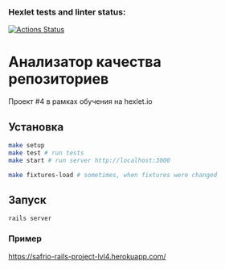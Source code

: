### Hexlet tests and linter status:
[![Actions Status](https://github.com/safrio/rails-project-lvl4/workflows/hexlet-check/badge.svg)](https://github.com/safrio/rails-project-lvl4/actions)

# Анализатор качества репозиториев

Проект #4 в рамках обучения на hexlet.io

## Установка

```sh
make setup
make test # run tests
make start # run server http://localhost:3000

make fixtures-load # sometimes, when fixtures were changed
```

## Запуск

`rails server`

### Пример

https://safrio-rails-project-lvl4.herokuapp.com/
